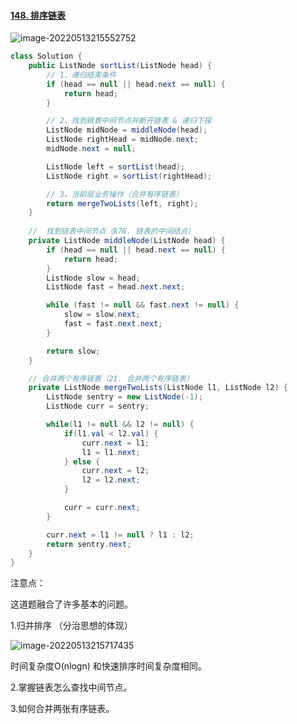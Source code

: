 #### [148. 排序链表](https://leetcode.cn/problems/sort-list/)



![image-20220513215552752](C:\Users\admin\AppData\Roaming\Typora\typora-user-images\image-20220513215552752.png)



```java
class Solution {
    public ListNode sortList(ListNode head) {
        // 1、递归结束条件
        if (head == null || head.next == null) {
            return head;
        }

        // 2、找到链表中间节点并断开链表 & 递归下探
        ListNode midNode = middleNode(head);
        ListNode rightHead = midNode.next;
        midNode.next = null;

        ListNode left = sortList(head);
        ListNode right = sortList(rightHead);

        // 3、当前层业务操作（合并有序链表）
        return mergeTwoLists(left, right);
    }
    
    //  找到链表中间节点（876. 链表的中间结点）
    private ListNode middleNode(ListNode head) {
        if (head == null || head.next == null) {
            return head;
        }
        ListNode slow = head;
        ListNode fast = head.next.next;

        while (fast != null && fast.next != null) {
            slow = slow.next;
            fast = fast.next.next;
        }

        return slow;
    }

    // 合并两个有序链表（21. 合并两个有序链表）
    private ListNode mergeTwoLists(ListNode l1, ListNode l2) {
        ListNode sentry = new ListNode(-1);
        ListNode curr = sentry;

        while(l1 != null && l2 != null) {
            if(l1.val < l2.val) {
                curr.next = l1;
                l1 = l1.next;
            } else {
                curr.next = l2;
                l2 = l2.next;
            }

            curr = curr.next;
        }

        curr.next = l1 != null ? l1 : l2;
        return sentry.next;
    }
}
```



注意点：

这道题融合了许多基本的问题。

1.归并排序 （分治思想的体现）



![image-20220513215717435](C:\Users\admin\AppData\Roaming\Typora\typora-user-images\image-20220513215717435.png)

时间复杂度O(nlogn) 和快速排序时间复杂度相同。

2.掌握链表怎么查找中间节点。

3.如何合并两张有序链表。